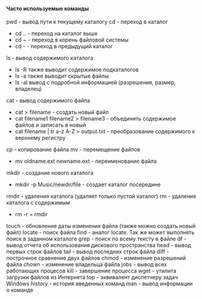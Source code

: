 #### Часто используемые команды

pwd - вывод пути к текущему каталогу
cd - переход в каталог
 * cd .. - переход на каталог выше
 * cd ~ - переход в корень файловой системы
 * cd - - переход в предыдущий каталог

ls - вывод содержимого каталога
 * ls -R также выводит содержимое подкаталогов
 * ls -a также выводит скрытые файлы
 * ls -al вывод с подробной информацией (разрешения, размер, владелец)

cat - вывод содержимого файла
 * cat > filename - создать новый файл
 * cat filename1 filename2 > filename3 - объединить содержимое файлов и записать в новый
 * cat filename | tr a-z A-Z > output.txt - преобразование содержимого к верхнему регистру

cp - копирование файла
mv - перемещение файлов
 * mv oldname.ext newname.ext - переименование файла

mkdir - создание нового каталога
 * mkdir -p Music/newdir/file - создает каталог посередине

rmdir - удаления каталога (удаляет только пустой каталог)
rm - удаление каталога с содержимым
 * rm -r = rmdir

touch - обновление даты изменения файла (также можно создать новый файл)
locate - поиск файла
find - аналог locate. Так же может выполнять поиск в заданном каталоге
grep - поиск по всему тексту в файле
df - вывод отчета об использования дискового пространства
head - вывод первых строк файлов
tail - вывод последних строк файла
diff - построчное сравнение двух файлов
chmod - изменение разрешений файла
chown - изменение владельца файла
jobs - вывод всех работающих процесов
kill - завершение процесса
wget - утилита загрузки файлов из Интернета
top - эквивалент диспетчеру задач Windows
history - история введенных команд
man - вывод информации о команде